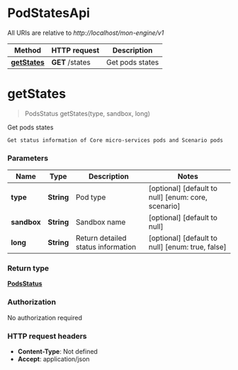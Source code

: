 # PodStatesApi

All URIs are relative to *http://localhost/mon-engine/v1*

Method | HTTP request | Description
------------- | ------------- | -------------
[**getStates**](PodStatesApi.md#getStates) | **GET** /states | Get pods states


<a name="getStates"></a>
# **getStates**
> PodsStatus getStates(type, sandbox, long)

Get pods states

    Get status information of Core micro-services pods and Scenario pods

### Parameters

Name | Type | Description  | Notes
------------- | ------------- | ------------- | -------------
 **type** | **String**| Pod type | [optional] [default to null] [enum: core, scenario]
 **sandbox** | **String**| Sandbox name | [optional] [default to null]
 **long** | **String**| Return detailed status information | [optional] [default to null] [enum: true, false]

### Return type

[**PodsStatus**](../Models/PodsStatus.md)

### Authorization

No authorization required

### HTTP request headers

- **Content-Type**: Not defined
- **Accept**: application/json

